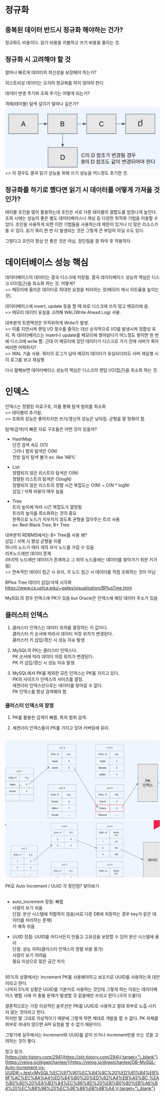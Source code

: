 # 정규화

## 중복된 데이터 반드시 정규화 해야하는 건가?

정규화도 비용이다. 읽기 비용을 지불하고 쓰기 비용을 줄이는 것.

## 정규화 시 고려해야 할 것

얼마나 빠르게 데이터의 최신성을 보장해야 하는가?

히스토리성 데이터는 오히려 정규화를 하지 않아야 한다.

데이터 변경 주기와 조회 주기는 어떻게 되는가?

객체(테이블) 탐색 깊이가 얼마나 깊은가?
<br/><img src="/img/p1_1.png"><br/>
=> 이 경우도 결국 읽기 성능을 위해 쓰기 성능을 어느정도 포기한 것.

## 정규화를 하기로 했다면 읽기 시 데이터를 어떻게 가져올 것인가?

테이블 조인을 많이 활용하는데 조인은 서로 다른 테이블의 결합도를 엄청나게 높인다.
조회 시에는 성능이 좋은 별도 데이터베이스나 캐싱 등 다양한 최적화 기법을 이용할 수 있다.
조인을 사용하게 되면 이런 기법들을 사용하는데 제한이 있거나 더 많은 리소스가 들 수 있다.
읽기 쿼리 한 번 더 발생되는 것은 그렇게 큰 부담이 아닐 수도 있다.

그렇다고 조인이 항상 안 좋은 것은 아님. 장단점을 잘 파악 후 적용하자.

# 데이터베이스 성능 핵심

데이터베이스의 데이터는 결국 디스크에 저장됨.
결국 데이터베이스 성능의 핵심은 디스크 I/O(접근)을 최소화 하는 것.
어떻게?<br/>
=> 메모리에 올라온 데이터로 최대한 요청을 처리하는 것(메모리 캐시 히트율을 높이는 것).

데이터베이스에 insert, update 등을 할 때 바로 디스크에 쓰지 않고 메모리에 씀.<br/>
=> 메모리 데이터 유실을 고려해 WAL(Write Ahead Log) 사용.

대부분의 트랜잭션은 무작위하게 Write가 발생.<br/>
=> 이를 지연시켜 랜덤 I/O 횟수를 줄이는 대신 순차적으로 I/O를 발생시켜 정합성 유지.
즉 데이터베이스는 insert나 update를 메모리에 쌓아놨다가 어느정도 쌓이면 한 번에 디스크에 write 함.
근데 이 메모리에 있던 데이터가 디스크로 가기 전에 서버가 죽어버리면 어떡하지?<br/>
=> WAL 기술 사용.
쿼리의 로그가 남아 메모리 데이터가 유실되더라도 서버 재실행 시 이 로그를 보고 재실행

다시 말해보면 데이터베이스 성능의 핵심은 디스크의 랜덤 I/O(접근)을 최소화 하는 것.

# 인덱스

인덱스는 정렬된 자료구조, 이를 통해 탐색 범위를 최소화<br/>
=> 테이블이 추가됨.<br/>
=> 조회의 성능은 좋아지지만 쓰기/갱신의 성능은 낮아짐. 균형을 잘 맞춰야 함.

탐색(검색)이 빠른 자료 구조들은 어떤 것이 있을까?

- HashMap<br/>
  단건 검색 속도 O(1)<br/>
  그러나 범위 탐색은 O(N)<br/>
  전방 일치 탐색 불가 ex: like 'AB%'

- List<br/>
  정렬되지 않은 리스트의 탐색은 O(N)<br/>
  정렬된 리스트의 탐색은 O(logN)<br/>
  정렬되지 않은 리스트의 정렬 시간 복잡도는 O(N) ~ O(N \* logN)<br/>
  삽입 / 삭제 비용이 매우 높음

- Tree<br/>
  트리 높이에 따라 시간 복잡도가 결정됨<br/>
  트리의 높이를 최소화하는 것이 중요<br/>
  한쪽으로 노드가 치우치지 않도록 균형을 잡아주는 트리 사용<br/>
  ex: Red-Black Tree, B+ Tree

대부분의 RDBMS에서는 B+ Tree를 사용 왜?<br/>
삽입 / 삭제 시 항상 균형을 이룸<br/>
하나의 노드가 여러 개의 자식 노드를 가질 수 있음<br/>
리프노드에만 데이터 존재<br/>
(마지막 노드에만 데이터가 존재하고 그 위의 노드들에는 데이터를 찾아가기 위한 키가 됨)<br/>
=> 연속적인 데이터 접근 시 유리, 각 노드 접근 시 데이터를 직접 조회하는 것이 아님

BPlus Tree 데이터 삽입/삭제 시각화<br/>
<https://www.cs.usfca.edu/~galles/visualization/BPlusTree.html>

MySQL의 경우 인덱스에 PK가 있음 but Oracle은 인덱스에 해당 데이터 주소가 있음

## 클러스터 인덱스

1. 클러스터 인덱스는 데이터 위치를 결정하는 키 값이다.<br/>
   클러스터 키 순서에 따라서 데이터 저장 위치가 변경된다.<br/>
   클러스터 키 삽입/갱신 시 성능 이슈 발생.

2. MySQL의 PK는 클러스터 인덱스다.<br/>
   PK 순서에 따라 데이터 저장 위치가 변경된다.<br/>
   PK 키 삽입/갱신 시 성능 이슈 발생.

3. MySQL에서 PK를 제외한 모든 인덱스는 PK를 가지고 있다.<br/>
   PK의 사이즈가 인덱스의 사이즈를 결정.<br/>
   세컨더리 인덱스만으로는 데이터를 찾아갈 수 없다.<br/>
   PK 인덱스를 항상 검색해야 함.

### 클러스터 인덱스의 장정

1. PK를 활용한 검색이 빠름. 특히 범위 검색.

2. 세컨더리 인덱스들이 PK를 가지고 있어 커버링에 유리.

<br/><img src="/img/p1_2.png">
<br/><img src="/img/p1_3.png"><br/>

PK로 Auto Increment / UUID 각 장단점? 찾아보기</br></br>

- auto_increment
  장점: 빠름</br>사람이 보기 쉬움</br>
  단점: 분산 시스템에 적합하지 않음(서로 다른 DB에 저장하는 경우 key가 같은 데이터를 처리하는 문제)</br>키 예측 쉬움

- UUID
  장점: UUID를 어디서든지 만들고 고유성을 보장할 수 있어 분산 시스템에 용이</br>
  단점: 성능 저하(클러스터 인덱스의 정렬 비용 증가)</br>사람이 보기 어려움</br>필요 이상으로 많은 공간 차지</br></br>

95%의 상황에서는 Increment PK를 사용해야하고 보조키로 UUID를 사용하는게 대안이라고 한다.</br>
나머지 5%의 상황은 UUID를 기본키로 사용하는 것인데 그렇게 하는 이유는 데이터베이스 병합 시에 키 충돌 문제가 발생할 것 같을때만 쓰라고 한다.(극히 드물다)</br>

결론적으로는 가장 이상적인 솔루션은 PK를 UUID로 사용하고 절대 외부로 노출 시키지 않는 것이라고 한다.</br>
하지만 말 그대로 이상적이기 때문에 그렇게 하면 제대로 개발을 할 수 없다. PK 자체를 외부로 꺼내지 않으면 API 요청을 할 수 없기 때문이다.</br>

그렇기에 실무에서는 Increment와 UUID를 같이 쓰거나 Increment만을 쓰는 것을 고려하는 것이 좋다.</br>

참고 링크:</br>
[https://stir.tistory.com/294](https://stir.tistory.com/294){:target="\_blank"} </br>
[https://velog.io/@gwichanlee/](https://velog.io/@gwichanlee/DB-MySQL-Auto-increment-vs-UUID#:~:text=MySQL%EC%97%90%EC%84%9C%20%ED%81%B4%EB%9F%AC%EC%8A%A4%ED%84%B0%20%ED%82%A4%EB%A5%BC,%EA%B0%80%20%EA%B3%84%EC%86%8D%20%EB%B0%80%EB%A6%B4%20%EC%88%98%20%EC%9E%88%EB%8B%A4.){:target="\_blank"} </br>
